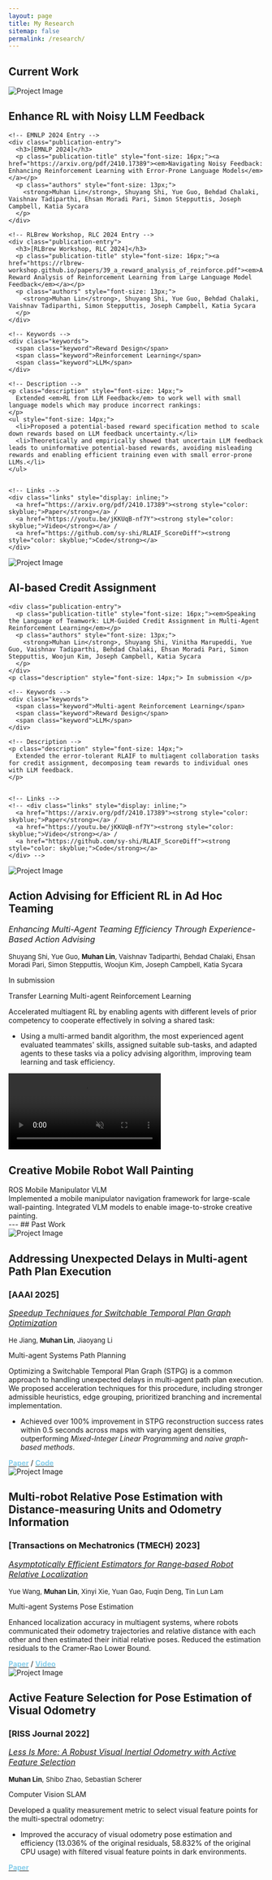 ```yaml
---
layout: page
title: My Research
sitemap: false
permalink: /research/
---
```


## Current Work
<div class="project">
  <div class="project-image">
    <img src="/assets/img/overview_agent_training.svg" alt="Project Image" class="project-logo">
  </div>
  <div class="project-content">
    <h2>Enhance RL with Noisy LLM Feedback</h2>

    <!-- EMNLP 2024 Entry -->
    <div class="publication-entry">
      <h3>[EMNLP 2024]</h3>
      <p class="publication-title" style="font-size: 16px;"><a href="https://arxiv.org/pdf/2410.17389"><em>Navigating Noisy Feedback: Enhancing Reinforcement Learning with Error-Prone Language Models</em></a></p>
      <p class="authors" style="font-size: 13px;">
        <strong>Muhan Lin</strong>, Shuyang Shi, Yue Guo, Behdad Chalaki, Vaishnav Tadiparthi, Ehsan Moradi Pari, Simon Stepputtis, Joseph Campbell, Katia Sycara
      </p>
    </div>

    <!-- RLBrew Workshop, RLC 2024 Entry -->
    <div class="publication-entry">
      <h3>[RLBrew Workshop, RLC 2024]</h3>
      <p class="publication-title" style="font-size: 16px;"><a href="https://rlbrew-workshop.github.io/papers/39_a_reward_analysis_of_reinforce.pdf"><em>A Reward Analysis of Reinforcement Learning from Large Language Model Feedback</em></a></p>
      <p class="authors" style="font-size: 13px;">
        <strong>Muhan Lin</strong>, Shuyang Shi, Yue Guo, Behdad Chalaki, Vaishnav Tadiparthi, Simon Stepputtis, Joseph Campbell, Katia Sycara
      </p>
    </div>

    <!-- Keywords -->
    <div class="keywords">
      <span class="keyword">Reward Design</span>
      <span class="keyword">Reinforcement Learning</span>
      <span class="keyword">LLM</span>
    </div>

    <!-- Description -->
    <p class="description" style="font-size: 14px;">
      Extended <em>RL from LLM Feedback</em> to work well with small language models which may produce incorrect rankings:
    </p>
    <ul style="font-size: 14px;">
      <li>Proposed a potential-based reward specification method to scale down rewards based on LLM feedback uncertainty.</li>
      <li>Theoretically and empirically showed that uncertain LLM feedback leads to uninformative potential-based rewards, avoiding misleading rewards and enabling efficient training even with small error-prone LLMs.</li>
    </ul>


    <!-- Links -->
    <div class="links" style="display: inline;">
      <a href="https://arxiv.org/pdf/2410.17389"><strong style="color: skyblue;">Paper</strong></a> /
      <a href="https://youtu.be/jKKUqB-nf7Y"><strong style="color: skyblue;">Video</strong></a> /
      <a href="https://github.com/sy-shi/RLAIF_ScoreDiff"><strong style="color: skyblue;">Code</strong></a>
    </div>
  </div>
</div>

<div class="project">
  <div class="project-image">
    <img src="/assets/img/credit-assign.svg" alt="Project Image" class="project-logo">
  </div>
  <div class="project-content">
    <h2>AI-based Credit Assignment</h2>

    <div class="publication-entry">
      <p class="publication-title" style="font-size: 16px;"><em>Speaking the Language of Teamwork: LLM-Guided Credit Assignment in Multi-Agent Reinforcement Learning</em></p>
      <p class="authors" style="font-size: 13px;">
        <strong>Muhan Lin</strong>, Shuyang Shi, Vinitha Marupeddi, Yue Guo, Vaishnav Tadiparthi, Behdad Chalaki, Ehsan Moradi Pari, Simon Stepputtis, Woojun Kim, Joseph Campbell, Katia Sycara
      </p>
    </div>
    <p class="description" style="font-size: 14px;"> In submission </p>

    <!-- Keywords -->
    <div class="keywords">
      <span class="keyword">Multi-agent Reinforcement Learning</span>
      <span class="keyword">Reward Design</span>
      <span class="keyword">LLM</span>
    </div>

    <!-- Description -->
    <p class="description" style="font-size: 14px;">
      Extended the error-tolerant RLAIF to multiagent collaboration tasks for credit assignment, decomposing team rewards to individual ones with LLM feedback.
    </p>


    <!-- Links -->
    <!-- <div class="links" style="display: inline;">
      <a href="https://arxiv.org/pdf/2410.17389"><strong style="color: skyblue;">Paper</strong></a> /
      <a href="https://youtu.be/jKKUqB-nf7Y"><strong style="color: skyblue;">Video</strong></a> /
      <a href="https://github.com/sy-shi/RLAIF_ScoreDiff"><strong style="color: skyblue;">Code</strong></a>
    </div> -->
  </div>
</div>

<div class="project">
  <div class="project-image">
    <img src="/assets/img/ad hoc team.svg" alt="Project Image" class="project-logo">
  </div>

  <div class="project-content">
    <h2>Action Advising for Efficient RL in Ad Hoc Teaming</h2>
    <div class="publication-entry">
      <p class="publication-title" style="font-size: 16px;"><em>Enhancing Multi-Agent Teaming Efficiency Through Experience-Based Action Advising</em></p>
      <p class="authors" style="font-size: 13px;">
        Shuyang Shi, Yue Guo, <strong>Muhan Lin</strong>, Vaishnav Tadiparthi, Behdad Chalaki, Ehsan Moradi Pari, Simon Stepputtis, Woojun Kim, Joseph Campbell, Katia Sycara
      </p>
    </div>
    <p class="description" style="font-size: 14px;"> In submission </p>
    <!-- <a href="link_to_paper" class="paper-link">Paper</a> -->
    <div class="keywords">
      <a class="keyword">Transfer Learning</a>
      <a class="keyword">Multi-agent Reinforcement Learning</a>
      <!-- Add more keywords as needed -->
    </div>
    <p class="description" style="font-size: 14px;"> Accelerated multiagent RL by enabling agents with different levels of prior competency to cooperate effectively in solving a shared task: </p>
    <ul style="font-size: 14px;">
      <li>Using a multi-armed bandit algorithm, the most experienced agent evaluated teammates' skills, assigned suitable sub-tasks, and adapted agents to these tasks via a policy advising algorithm, improving team learning and task efficiency.</li>
    </ul>
  </div>
</div>

<div class="project">
  <div class="project-image">
    <video autoplay loop muted class="project-logo">
      <source src="/assets/video/painting demo.mp4" type="video/mp4">
      Your browser does not support the video tag.
    </video>
  </div>
  <div class="project-content">
    <h2>Creative Mobile Robot Wall Painting</h2>
    <!-- <a href="link_to_paper" class="paper-link">Paper</a> -->
    <div class="keywords">
      <!-- <a href="link_to_related_content" class="keyword">Paper</a> -->
      <a class="keyword">ROS</a>
      <a class="keyword">Mobile Manipulator</a>
      <a class="keyword">VLM</a>
      <!-- Add more keywords as needed -->
    </div>
    Implemented a mobile manipulator navigation framework for large-scale wall-painting. Integrated VLM models to enable image-to-stroke creative painting.
  </div>
</div>
---
## Past Work
<div class="project">
  <div class="project-image">
    <img src="/assets/img/STPG.png" alt="Project Image" class="project-logo">
  </div>
  <div class="project-content">
    <h2>Addressing Unexpected Delays in Multi-agent Path Plan Execution</h2>
    <div class="publication-entry">
      <h3>[AAAI 2025]</h3>
      <p class="publication-title" style="font-size: 16px;"><a href="https://arxiv.org/pdf/2412.15908"><em>Speedup Techniques for Switchable Temporal Plan Graph Optimization</em></a></p>
      <p class="authors" style="font-size: 13px;">
        He Jiang, <strong>Muhan Lin</strong>, Jiaoyang Li
      </p>
    </div>
    <div class="keywords">
      <a class="keyword">Multi-agent Systems</a>
      <a class="keyword">Path Planning</a>
      <!-- Add more keywords as needed -->
    </div>
    <p style="font-size: 14px;"> Optimizing a Switchable Temporal Plan Graph (STPG) is a common approach to handling unexpected delays in multi-agent path plan execution. We proposed acceleration techniques for this procedure, including stronger admissible heuristics, edge grouping, prioritized branching and incremental implementation.</p>
    <ul style="font-size: 14px;">
      <li>Achieved over 100% improvement in STPG reconstruction success rates within 0.5 seconds across maps with varying agent densities, outperforming <em>Mixed-Integer Linear Programming</em> and <em>naive graph-based methods</em>.</li>
    </ul>
    <div class="links" style="display: inline;">
      <a href="https://arxiv.org/pdf/2412.15908"><strong style="color: skyblue;">Paper</strong></a> /
      <!-- <a href="https://youtu.be/jKKUqB-nf7Y"><strong style="color: skyblue;">Video</strong></a> / -->
      <a href="https://github.com/DiligentPanda/STPG"><strong style="color: skyblue;">Code</strong></a>
    </div>
  </div>
</div>

<div class="project">
  <div class="project-image">
    <img src="/assets/img/2robot.png" alt="Project Image" class="project-logo">
  </div>
  <div class="project-content">
    <h2>Multi-robot Relative Pose Estimation with Distance-measuring Units and Odometry Information</h2>
    <div class="publication-entry">
      <h3>[Transactions on Mechatronics (TMECH) 2023]</h3>
      <p class="publication-title" style="font-size: 16px;"><a href="https://ieeexplore.ieee.org/stamp/stamp.jsp?tp=&arnumber=10142210"><em>Asymptotically Efficient Estimators for Range‑based Robot Relative Localization</em></a></p>
      <p class="authors" style="font-size: 13px;">
        Yue Wang, <strong>Muhan Lin</strong>, Xinyi Xie, Yuan Gao, Fuqin Deng, Tin Lun Lam
      </p>
    </div>
    <div class="keywords">
      <a class="keyword">Multi-agent Systems</a>
      <a class="keyword">Pose Estimation</a>
      <!-- Add more keywords as needed -->
    </div>
    <p style="font-size: 14px;"> Enhanced localization accuracy in multiagent systems, where robots communicated their odometry trajectories and relative distance with each other and then estimated their initial relative poses. Reduced the estimation residuals to the Cramer-Rao Lower Bound.</p>
    <div class="links" style="display: inline;">
      <a href="https://ieeexplore.ieee.org/stamp/stamp.jsp?tp=&arnumber=10142210"><strong style="color: skyblue;">Paper</strong></a> /
      <a href="https://www.youtube.com/watch?v=kd_uIMl4f6I"><strong style="color: skyblue;">Video</strong></a>
    </div>
  </div>
</div>

<div class="project">
  <div class="project-image">
    <img src="/assets/img/active-feature.jpg" alt="Project Image" class="project-logo">
  </div>
  <div class="project-content">
    <h2>Active Feature Selection for Pose Estimation of Visual Odometry</h2>
    <div class="publication-entry">
      <h3>[RISS Journal 2022]</h3>
      <p class="publication-title" style="font-size: 16px;"><a href="https://riss.ri.cmu.edu/wp-content/uploads/2023/08/CMU-RISS_Working_Papers_Journal-2022-PAPERS.pdf"><em>Less Is More: A Robust Visual Inertial Odometry with Active Feature Selection</em></a></p>
      <p class="authors" style="font-size: 13px;">
        <strong>Muhan Lin</strong>, Shibo Zhao, Sebastian Scherer
      </p>
    </div>
    <div class="keywords">
      <a class="keyword">Computer Vision</a>
      <a class="keyword">SLAM</a>
      <!-- Add more keywords as needed -->
    </div>
    <p style="font-size: 14px;"> Developed a quality measurement metric to select visual feature points for the multi-spectral odometry:</p>
    <ul style="font-size: 14px;">
      <li>Improved the accuracy of visual odometry pose estimation and efficiency (13.036% of the original residuals, 58.832% of the original CPU usage) with filtered visual feature points in dark environments.</li>
    </ul>
    <div class="links" style="display: inline;">
      <a href="https://riss.ri.cmu.edu/wp-content/uploads/2023/08/CMU-RISS_Working_Papers_Journal-2022-PAPERS.pdf"><strong style="color: skyblue;">Paper</strong></a>
    </div>
  </div>
</div>

<!-- **Mechanism Design** -->

<!-- - [Integrated quadruped-hexarotor system: design](/research/hexarotor/#system-design) -->

<!-- <html>
<div>
  <div>
  <img src="hexarotor/assets/img/flight_1.png" style="zoom:5%;" />
  <img src="hexarotor/assets/img/flight_1.png" style="zoom:5%;" />
  <div>
</div>
</html> -->

<!-- **Control and Planning** -->
<!-- - [Path Planning for mobile robots](/research/path-plan/)
<!-- - [Integrated quadruped-hexarotor system: control](/research/hexarotor/#control) -->
<!-- - [Navigation for UR-10 manipulators](/research/ur10-nav/#navigation) -->

<!-- **Collaborative Systems** -->
<!-- - [Large-scale collective behavior manipulation](/research/large_scale/) -->
<!-- - [Active vision scheduling of multi-UGV systems](/research/active_vision/) (dissertation) -->